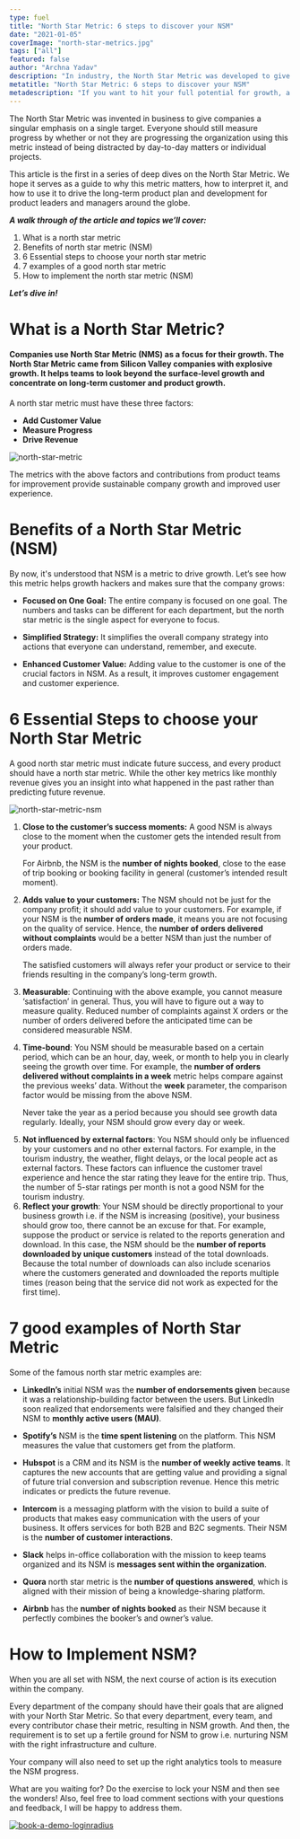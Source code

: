 ```yaml
---
type: fuel
title: "North Star Metric: 6 steps to discover your NSM"
date: "2021-01-05"
coverImage: "north-star-metrics.jpg"
tags: ["all"]
featured: false
author: "Archna Yadav"
description: "In industry, the North Star Metric was developed to give businesses a singular focus on a single objective. Instead of being distracted by everyday matters or individual tasks, everyone can always evaluate success by whether or not they are advancing the organisation using this metric."
metatitle: "North Star Metric: 6 steps to discover your NSM"
metadescription: "If you want to hit your full potential for growth, a North Star Metric is important. As a company, you will need to build a long-term growth plan to succeed."
---
```


The North Star Metric was invented in business to give companies a singular emphasis on a single target. Everyone should still measure progress by whether or not they are progressing the organization using this metric instead of being distracted by day-to-day matters or individual projects.

This article is the first in a series of deep dives on the North Star Metric. We hope it serves as a guide to why this metric matters, how to interpret it, and how to use it to drive the long-term product plan and development for product leaders and managers around the globe.

**_A walk through of the article and topics we’ll cover:_**

1. What is a north star metric
2. Benefits of north star metric (NSM)
3. 6 Essential steps to choose your north star metric
4. 7 examples of a good north star metric
5. How to implement the north star metric (NSM)

**_Let’s dive in!_**

# What is a North Star Metric?

#### Companies use North Star Metric (NMS) as a focus for their growth. The North Star Metric came from Silicon Valley companies with explosive growth. It helps teams to look beyond the surface-level growth and concentrate on long-term customer and product growth.

A north star metric must have these three factors:

- **Add Customer Value**
- **Measure Progress**
- **Drive Revenue**

![north-star-metric](north-star-metric.png)

The metrics with the above factors and contributions from product teams for improvement provide sustainable company growth and improved user experience.

# **Benefits of a North Star Metric (NSM)**

By now, it's understood that NSM is a metric to drive growth. Let’s see how this metric helps growth hackers and makes sure that the company grows:

- **Focused on One Goal:** The entire company is focused on one goal. The numbers and tasks can be different for each department, but the north star metric is the single aspect for everyone to focus.

- **Simplified Strategy:** It simplifies the overall company strategy into actions that everyone can understand, remember, and execute.

- **Enhanced Customer Value:** Adding value to the customer is one of the crucial factors in NSM. As a result, it improves customer engagement and customer experience.

# 6 Essential Steps to choose your North Star Metric

A good north star metric must indicate future success, and every product should have a north star metric. While the other key metrics like monthly revenue gives you an insight into what happened in the past rather than predicting future revenue.

![north-star-metric-nsm](north-star-metric-nsm.png)

1. **Close to the customer’s success moments:** A good NSM is always close to the moment when the customer gets the intended result from your product.

   For Airbnb, the NSM is the **number of nights booked**, close to the ease of trip booking or booking facility in general (customer’s intended result moment).

2. **Adds value to your customers:** The NSM should not be just for the company profit; it should add value to your customers. For example, if your NSM is the **number of orders made**, it means you are not focusing on the quality of service. Hence, the **number of orders delivered without complaints** would be a better NSM than just the number of orders made.

   The satisfied customers will always refer your product or service to their friends resulting in the company’s long-term growth.

3) **Measurable**: Continuing with the above example, you cannot measure ‘satisfaction’ in general. Thus, you will have to figure out a way to measure quality. Reduced number of complaints against X orders or the number of orders delivered before the anticipated time can be considered measurable NSM.
4) **Time-bound**: You NSM should be measurable based on a certain period, which can be an hour, day, week, or month to help you in clearly seeing the growth over time. For example, the **number of orders delivered without complaints in a week** metric helps compare against the previous weeks’ data. Without the **week** parameter, the comparison factor would be missing from the above NSM.

   Never take the year as a period because you should see growth data regularly. Ideally, your NSM should grow every day or week.

5. **Not influenced by external factors**: You NSM should only be influenced by your customers and no other external factors. For example, in the tourism industry, the weather, flight delays, or the local people act as external factors. These factors can influence the customer travel experience and hence the star rating they leave for the entire trip. Thus, the number of 5-star ratings per month is not a good NSM for the tourism industry.
6. **Reflect your growth**: Your NSM should be directly proportional to your business growth i.e. if the NSM is increasing (positive), your business should grow too, there cannot be an excuse for that. For example, suppose the product or service is related to the reports generation and download. In this case, the NSM should be the **number of reports downloaded by unique customers** instead of the total downloads. Because the total number of downloads can also include scenarios where the customers generated and downloaded the reports multiple times (reason being that the service did not work as expected for the first time).

# 7 good examples of North Star Metric

Some of the famous north star metric examples are:

- **LinkedIn’s** initial NSM was the **number of endorsements given** because it was a relationship-building factor between the users. But LinkedIn soon realized that endorsements were falsified and they changed their NSM to **monthly active users (MAU)**.

- **Spotify’s** NSM is the **time spent listening** on the platform. This NSM measures the value that customers get from the platform.

- **Hubspot** is a CRM and its NSM is the **number of weekly active teams**. It captures the new accounts that are getting value and providing a signal of future trial conversion and subscription revenue. Hence this metric indicates or predicts the future revenue.

- **Intercom** is a messaging platform with the vision to build a suite of products that makes easy communication with the users of your business. It offers services for both B2B and B2C segments. Their NSM is the **number of customer interactions**.

- **Slack** helps in-office collaboration with the mission to keep teams organized and its NSM is **messages sent within the organization**.

- **Quora** north star metric is the **number of questions answered**, which is aligned with their mission of being a knowledge-sharing platform.

- **Airbnb** has the **number of nights booked** as their NSM because it perfectly combines the booker’s and owner’s value.

# How to Implement NSM?

When you are all set with NSM, the next course of action is its execution within the company.

Every department of the company should have their goals that are aligned with your North Star Metric. So that every department, every team, and every contributor chase their metric, resulting in NSM growth. And then, the requirement is to set up a fertile ground for NSM to grow i.e. nurturing NSM with the right infrastructure and culture.

Your company will also need to set up the right analytics tools to measure the NSM progress.

What are you waiting for? Do the exercise to lock your NSM and then see the wonders! Also, feel free to load comment sections with your questions and feedback, I will be happy to address them.

[![book-a-demo-loginradius](../assets/book-a-demo-loginradius.png)](https://www.loginradius.com/book-a-demo/)
